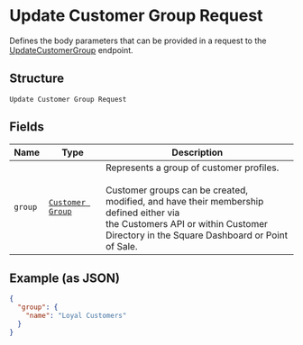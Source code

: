 
# Update Customer Group Request

Defines the body parameters that can be provided in a request to the
[UpdateCustomerGroup](#endpoint-updatecustomergroup) endpoint.

## Structure

`Update Customer Group Request`

## Fields

| Name | Type | Description |
|  --- | --- | --- |
| `group` | [`Customer Group`](/doc/models/customer-group.md) | Represents a group of customer profiles.<br><br>Customer groups can be created, modified, and have their membership defined either via<br>the Customers API or within Customer Directory in the Square Dashboard or Point of Sale. |

## Example (as JSON)

```json
{
  "group": {
    "name": "Loyal Customers"
  }
}
```

